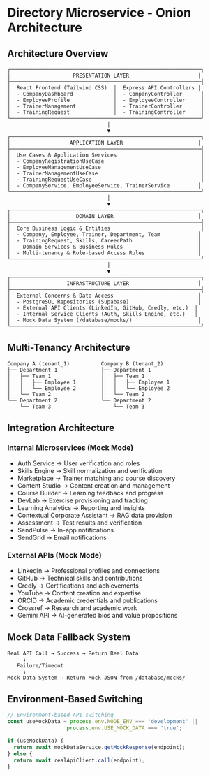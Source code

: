 # Directory Microservice - Onion Architecture

## Architecture Overview

```
┌─────────────────────────────────────────────────────────────┐
│                    PRESENTATION LAYER                      │
├─────────────────────────────────────────────────────────────┤
│  React Frontend (Tailwind CSS)  │  Express API Controllers │
│  - CompanyDashboard             │  - CompanyController      │
│  - EmployeeProfile              │  - EmployeeController     │
│  - TrainerManagement            │  - TrainerController      │
│  - TrainingRequest              │  - TrainingController     │
└─────────────────────────────────────────────────────────────┘
                                │
                                ▼
┌─────────────────────────────────────────────────────────────┐
│                   APPLICATION LAYER                        │
├─────────────────────────────────────────────────────────────┤
│  Use Cases & Application Services                           │
│  - CompanyRegistrationUseCase                               │
│  - EmployeeManagementUseCase                                │
│  - TrainerManagementUseCase                                 │
│  - TrainingRequestUseCase                                   │
│  - CompanyService, EmployeeService, TrainerService         │
└─────────────────────────────────────────────────────────────┘
                                │
                                ▼
┌─────────────────────────────────────────────────────────────┐
│                     DOMAIN LAYER                           │
├─────────────────────────────────────────────────────────────┤
│  Core Business Logic & Entities                             │
│  - Company, Employee, Trainer, Department, Team            │
│  - TrainingRequest, Skills, CareerPath                     │
│  - Domain Services & Business Rules                        │
│  - Multi-tenancy & Role-based Access Rules                 │
└─────────────────────────────────────────────────────────────┘
                                │
                                ▼
┌─────────────────────────────────────────────────────────────┐
│                  INFRASTRUCTURE LAYER                      │
├─────────────────────────────────────────────────────────────┤
│  External Concerns & Data Access                           │
│  - PostgreSQL Repositories (Supabase)                      │
│  - External API Clients (LinkedIn, GitHub, Credly, etc.)  │
│  - Internal Service Clients (Auth, Skills Engine, etc.)   │
│  - Mock Data System (/database/mocks/)                     │
└─────────────────────────────────────────────────────────────┘
```

## Multi-Tenancy Architecture

```
Company A (tenant_1)          Company B (tenant_2)
├── Department 1              ├── Department 1
│   ├── Team 1                │   ├── Team 1
│   │   ├── Employee 1        │   │   ├── Employee 1
│   │   └── Employee 2        │   │   └── Employee 2
│   └── Team 2                │   └── Team 2
└── Department 2              └── Department 2
    └── Team 3                    └── Team 3
```

## Integration Architecture

### Internal Microservices (Mock Mode)
- Auth Service → User verification and roles
- Skills Engine → Skill normalization and verification
- Marketplace → Trainer matching and course discovery
- Content Studio → Content creation and management
- Course Builder → Learning feedback and progress
- DevLab → Exercise provisioning and tracking
- Learning Analytics → Reporting and insights
- Contextual Corporate Assistant → RAG data provision
- Assessment → Test results and verification
- SendPulse → In-app notifications
- SendGrid → Email notifications

### External APIs (Mock Mode)
- LinkedIn → Professional profiles and connections
- GitHub → Technical skills and contributions
- Credly → Certifications and achievements
- YouTube → Content creation and expertise
- ORCID → Academic credentials and publications
- Crossref → Research and academic work
- Gemini API → AI-generated bios and value propositions

## Mock Data Fallback System

```
Real API Call → Success → Return Real Data
     ↓
   Failure/Timeout
     ↓
Mock Data System → Return Mock JSON from /database/mocks/
```

## Environment-Based Switching

```javascript
// Environment-based API switching
const useMockData = process.env.NODE_ENV === 'development' || 
                   process.env.USE_MOCK_DATA === 'true';

if (useMockData) {
  return await mockDataService.getMockResponse(endpoint);
} else {
  return await realApiClient.call(endpoint);
}
```
